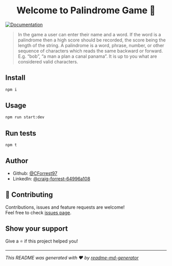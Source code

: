 <h1 align="center">Welcome to Palindrome Game 👋</h1>
<p>
  <a href="abc.com" target="_blank">
    <img alt="Documentation" src="https://img.shields.io/badge/documentation-yes-brightgreen.svg" />
  </a>
</p>

> In the game a user can enter their name and a word. If the word is a palindrome then a high score should be recorded, the score being the length of the string. A palindrome is a word, phrase, number, or other sequence of characters which reads the same backward or forward. E.g. “bob”, “a man a plan a canal panama”. It is up to you what are considered valid characters.

## Install

```sh
npm i
```

## Usage

```sh
npm run start:dev
```

## Run tests

```sh
npm t
```

## Author

- Github: [@CForrest97](https://github.com/CForrest97)
- LinkedIn: [@craig-forrest-64996a108](https://linkedin.com/in/craig-forrest-64996a108)

## 🤝 Contributing

Contributions, issues and feature requests are welcome!<br />Feel free to check [issues page](https://github.com/CForrest97/palindrome-game/issues).

## Show your support

Give a ⭐️ if this project helped you!

---

_This README was generated with ❤️ by [readme-md-generator](https://github.com/kefranabg/readme-md-generator)_
